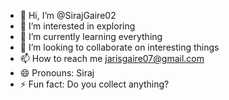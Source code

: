 - 👋 Hi, I’m @SirajGaire02
- 👀 I’m interested in exploring 
- 🌱 I’m currently learning everything
- 💞️ I’m looking to collaborate on interesting things
- 📫 How to reach me jarisgaire07@gmail.com 
- 😄 Pronouns: Siraj
- ⚡ Fun fact: Do you collect anything?

<!---
SirajGaire02/SirajGaire02 is a ✨ special ✨ repository because its `README.md` (this file) appears on your GitHub profile.
You can click the Preview link to take a look at your changes.
--->

